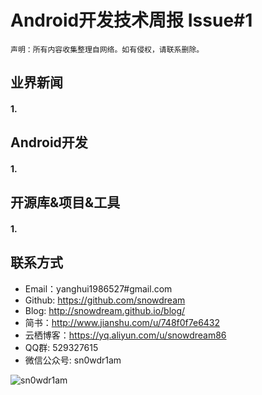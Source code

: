 # Android开发技术周报 Issue#1

    声明：所有内容收集整理自网络。如有侵权，请联系删除。

## 业界新闻
#### 1. []()

## Android开发
#### 1. []()

## 开源库&项目&工具
#### 1. []()

## 联系方式
* Email：yanghui1986527#gmail.com
* Github: https://github.com/snowdream
* Blog: http://snowdream.github.io/blog/
* 简书：http://www.jianshu.com/u/748f0f7e6432
* 云栖博客：https://yq.aliyun.com/u/snowdream86 
* QQ群: 529327615     
* 微信公众号:  sn0wdr1am    

![sn0wdr1am](https://static.dingtalk.com/media/lADOmAwFCs0BAs0BAg_258_258.jpg)
